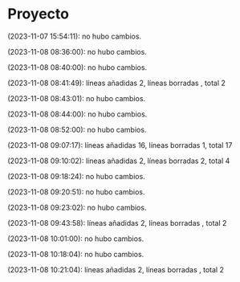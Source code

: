 # Proyecto 

(2023-11-07 15:54:11): no hubo cambios.

(2023-11-08 08:36:00): no hubo cambios.

(2023-11-08 08:40:00): no hubo cambios.

(2023-11-08 08:41:49): líneas añadidas 2, líneas borradas , total 2

(2023-11-08 08:43:01): no hubo cambios.

(2023-11-08 08:44:00): no hubo cambios.

(2023-11-08 08:52:00): no hubo cambios.

(2023-11-08 09:07:17): líneas añadidas 16, líneas borradas 1, total 17

(2023-11-08 09:10:02): líneas añadidas 2, líneas borradas 2, total 4

(2023-11-08 09:18:24): no hubo cambios.

(2023-11-08 09:20:51): no hubo cambios.

(2023-11-08 09:23:02): no hubo cambios.

(2023-11-08 09:43:58): líneas añadidas 2, líneas borradas , total 2

(2023-11-08 10:01:00): no hubo cambios.

(2023-11-08 10:18:04): no hubo cambios.

(2023-11-08 10:21:04): líneas añadidas 2, líneas borradas , total 2
